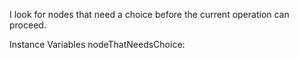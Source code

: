 I look for nodes that need a choice before the current operation can proceed.

Instance Variables
	nodeThatNeedsChoice:		<Collection>